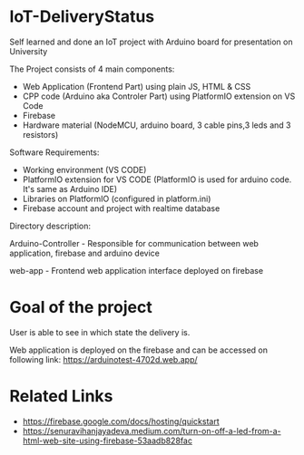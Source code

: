 # IoT-DeliveryStatus

Self learned and done an IoT project with Arduino board for presentation on University 

The Project consists of 4 main components:
- Web Application (Frontend Part) using plain JS, HTML & CSS
- CPP code (Arduino aka Controler Part) using PlatformIO extension on VS Code
- Firebase
- Hardware material (NodeMCU, arduino board, 3 cable pins,3 leds and 3 resistors)

Software Requirements:
- Working environment (VS CODE)
- PlatformIO extension for VS CODE (PlatformIO is used for arduino code. It's same as Arduino IDE)
- Libraries on PlatformIO (configured in platform.ini)
- Firebase account and project with realtime database

Directory description:

Arduino-Controller - Responsible for communication between web application, firebase and arduino device

web-app  - Frontend web application interface deployed on firebase

# Goal of the project
User is able to see in which state the delivery is.

Web application is deployed on the firebase and can be accessed on following link: https://arduinotest-4702d.web.app/

# Related Links
- https://firebase.google.com/docs/hosting/quickstart
- https://senuravihanjayadeva.medium.com/turn-on-off-a-led-from-a-html-web-site-using-firebase-53aadb828fac
